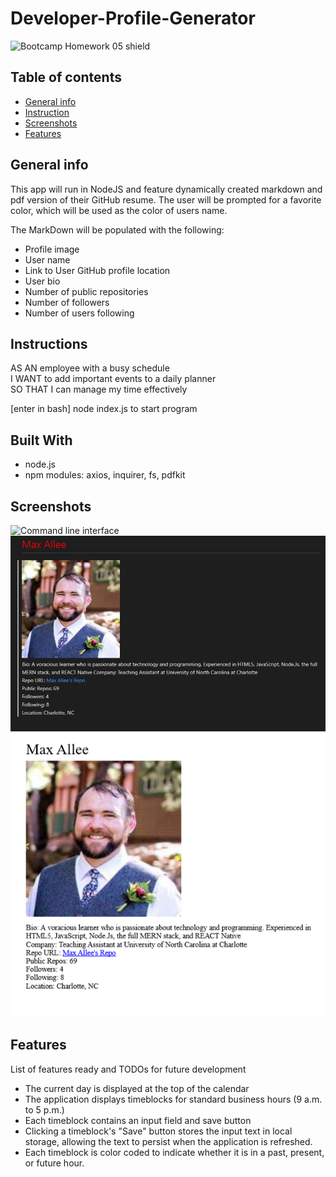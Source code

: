 # Developer-Profile-Generator

![Bootcamp Homework 05 shield](https://img.shields.io/badge/Bootcamp-Developer_Profile_Generator-green)

## Table of contents
* [General info](#general-info)
* [Instruction](#instructions)
* [Screenshots](#screenshots)
* [Features](#features)

## General info
This app will run in NodeJS and feature dynamically created markdown and pdf version of their GitHub resume.
The user will be prompted for a favorite color, which will be used as the color of users name.

The  MarkDown will be populated with the following:

* Profile image
* User name
* Link to User GitHub profile location  
* User bio
* Number of public repositories
* Number of followers
* Number of users following

## Instructions
AS AN employee with a busy schedule  
I WANT to add important events to a daily planner  
SO THAT I can manage my time effectively

[enter in bash] node index.js to start program

## Built With

* node.js  
* npm modules: axios, inquirer, fs, pdfkit  

## Screenshots
![Command line interface](./Assets/img/dp2.jpg)  
![Example output Readme.md](./assets/img/ex-readme-md.png)  
![Example output Readme.pdf](./assets/img/ex-readme-pdf.png)  


## Features
List of features ready and TODOs for future development
* The current day is displayed at the top of the calendar 
* The application displays timeblocks for standard business hours (9 a.m. to 5 p.m.)  
* Each timeblock contains an input field and save button  
* Clicking a timeblock's "Save" button stores the input text in local storage, allowing the text to persist when the application is refreshed.
* Each timeblock is color coded to indicate whether it is in a past, present, or future hour.


